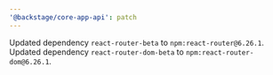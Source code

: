 ```yaml
---
'@backstage/core-app-api': patch
---
```


Updated dependency `react-router-beta` to `npm:react-router@6.26.1`.
Updated dependency `react-router-dom-beta` to `npm:react-router-dom@6.26.1`.
